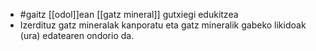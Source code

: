 - #gaitz
  [[odol]]ean [[gatz mineral]] gutxiegi edukitzea
- Izerdituz gatz mineralak kanporatu eta gatz mineralik gabeko likidoak (ura) edatearen ondorio da.